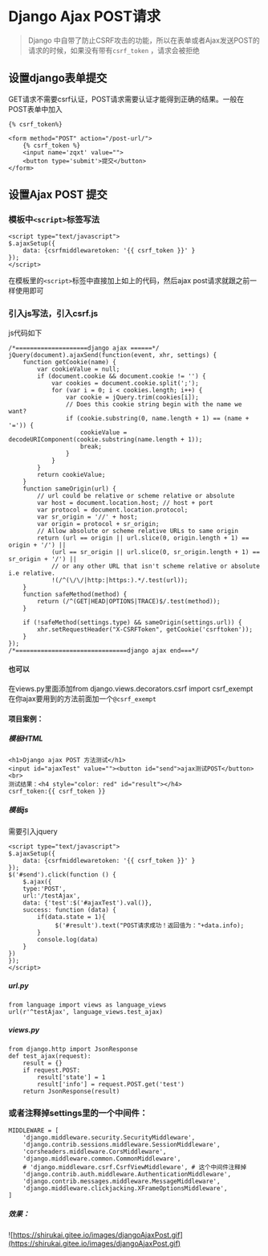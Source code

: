# Django Ajax POST请求

> Django 中自带了防止CSRF攻击的功能，所以在表单或者Ajax发送POST的请求的时候，如果没有带有`csrf_token` ，请求会被拒绝

## 设置django表单提交

GET请求不需要csrf认证，POST请求需要认证才能得到正确的结果。一般在POST表单中加入

```
{% csrf_token%}
```

```
<form method="POST" action="/post-url/">
    {% csrf_token %}
    <input name='zqxt' value="">
    <button type='submit'>提交</button>
</form>
```

## 设置Ajax POST 提交

### 模板中`<script>`标签写法

```
<script type="text/javascript">
$.ajaxSetup({
    data: {csrfmiddlewaretoken: '{{ csrf_token }}' }
});
</script>
```

在模板里的`<script>`标签中直接加上如上的代码，然后ajax post请求就跟之前一样使用即可

### 引入js写法，引入csrf.js

js代码如下

```
/*====================django ajax ======*/
jQuery(document).ajaxSend(function(event, xhr, settings) {
    function getCookie(name) {
        var cookieValue = null;
        if (document.cookie && document.cookie != '') {
            var cookies = document.cookie.split(';');
            for (var i = 0; i < cookies.length; i++) {
                var cookie = jQuery.trim(cookies[i]);
                // Does this cookie string begin with the name we want?
                if (cookie.substring(0, name.length + 1) == (name + '=')) {
                    cookieValue = decodeURIComponent(cookie.substring(name.length + 1));
                    break;
                }
            }
        }
        return cookieValue;
    }
    function sameOrigin(url) {
        // url could be relative or scheme relative or absolute
        var host = document.location.host; // host + port
        var protocol = document.location.protocol;
        var sr_origin = '//' + host;
        var origin = protocol + sr_origin;
        // Allow absolute or scheme relative URLs to same origin
        return (url == origin || url.slice(0, origin.length + 1) == origin + '/') ||
            (url == sr_origin || url.slice(0, sr_origin.length + 1) == sr_origin + '/') ||
            // or any other URL that isn't scheme relative or absolute i.e relative.
            !(/^(\/\/|http:|https:).*/.test(url));
    }
    function safeMethod(method) {
        return (/^(GET|HEAD|OPTIONS|TRACE)$/.test(method));
    }

    if (!safeMethod(settings.type) && sameOrigin(settings.url)) {
        xhr.setRequestHeader("X-CSRFToken", getCookie('csrftoken'));
    }
});
/*===============================django ajax end===*/
```

#### 也可以 

在views.py里面添加from django.views.decorators.csrf import csrf_exempt
在你ajax要用到的方法前面加一个`@csrf_exempt`

#### 项目案例：

##### 模板HTML

```
<h1>Django ajax POST 方法测试</h1>
<input id="ajaxTest" value=""><button id="send">ajax测试POST</button><br>
测试结果：<h4 style="color: red" id="result"></h4>
csrf_token:{{ csrf_token }}
```

##### 模板js

需要引入jquery

```
<script type="text/javascript">
$.ajaxSetup({
    data: {csrfmiddlewaretoken: '{{ csrf_token }}' }
});
$('#send').click(function () {
    $.ajax({
    type:'POST',
    url:'/testAjax',
    data: {'test':$('#ajaxTest').val()},
    success: function (data) {
        if(data.state = 1){
             $('#result').text("POST请求成功！返回值为："+data.info);
        }
        console.log(data)
    }
})
});
</script>
```

##### url.py

```
from language import views as language_views
url(r'^testAjax', language_views.test_ajax)
```

##### views.py

```
from django.http import JsonResponse
def test_ajax(request):
    result = {}
    if request.POST:
        result['state'] = 1
        result['info'] = request.POST.get('test')
    return JsonResponse(result)
```

### 或者注释掉settings里的一个中间件：

```
MIDDLEWARE = [
    'django.middleware.security.SecurityMiddleware',
    'django.contrib.sessions.middleware.SessionMiddleware',
    'corsheaders.middleware.CorsMiddleware',
    'django.middleware.common.CommonMiddleware',
    # 'django.middleware.csrf.CsrfViewMiddleware', # 这个中间件注释掉
    'django.contrib.auth.middleware.AuthenticationMiddleware',
    'django.contrib.messages.middleware.MessageMiddleware',
    'django.middleware.clickjacking.XFrameOptionsMiddleware',
]
```



##### 效果：

![https://shirukai.gitee.io/images/djangoAjaxPost.gif](https://shirukai.gitee.io/images/djangoAjaxPost.gif)

